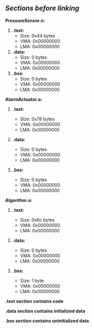 ﻿


## ***Sections before linking***

**PressureSensor.o:**

 1. **.text:**
    -   Size: 0x44 bytes
    -   VMA: 0x00000000
    -   LMA: 0x00000000
 2. **.data:**
    -   Size: 0 bytes
    -   VMA: 0x00000000
    -   LMA: 0x00000000
 3. **.bss:**
    -   Size: 0 bytes
    -   VMA: 0x00000000
    -   LMA: 0x00000000

**AlarmActuator.o:**

 1. **.text:**
    -   Size: 0x78 bytes
    -   VMA: 0x00000000
    -   LMA: 0x00000000

 2. **.data:**
    -   Size: 0 bytes
    -   VMA: 0x00000000
    -   LMA: 0x00000000

 3. **.bss:**
    -   Size: 0 bytes
    -   VMA: 0x00000000
    -   LMA: 0x00000000

**Algorithm.o:**
 1. **.text:**
    -   Size: 0x6c bytes
    -   VMA: 0x00000000
    -   LMA: 0x00000000

 2. **.data:**
    -   Size: 0 bytes
    -   VMA: 0x00000000
    -   LMA: 0x00000000

 3. **.bss:**
    -   Size: 1 byte
    -   VMA: 0x00000000
    -   LMA: 0x00000000

**.text section contains code**

**.data section contains initialized data**

**.bss section contains uninitialized data**


